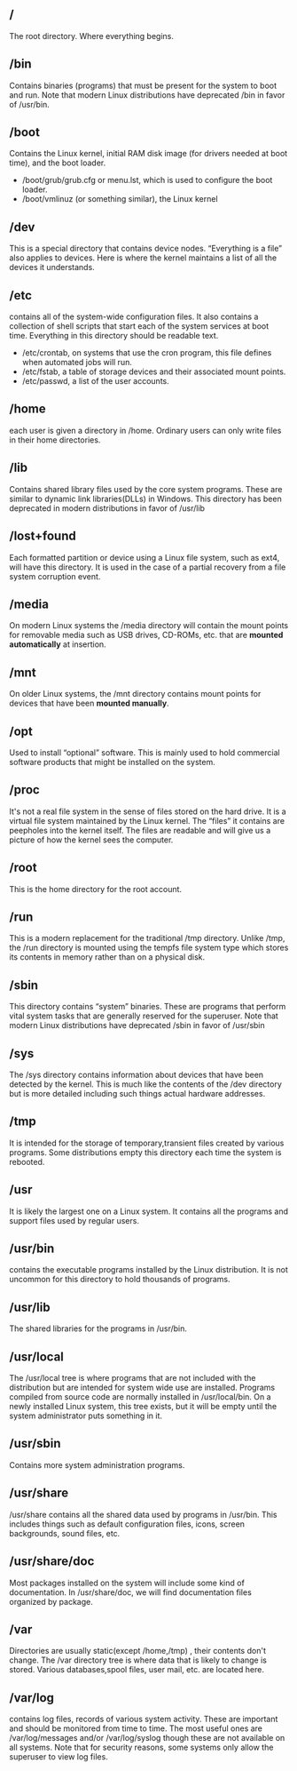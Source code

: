
## /  
The root directory. Where everything begins.
## /bin 
Contains binaries (programs) that must be present for the system to boot and run. Note that modern Linux
distributions have deprecated /bin in favor of /usr/bin.
## /boot 
Contains the Linux kernel, initial RAM disk image (for drivers needed at boot time), and the boot loader.
- /boot/grub/grub.cfg or menu.lst, which is used to configure the boot loader.
- /boot/vmlinuz (or something similar), the Linux kernel
## /dev 
This is a special directory that contains device nodes. “Everything is a file” also applies to devices. 
Here is where the kernel maintains a list of all the devices it understands.
## /etc 
contains all of the system-wide configuration files. 
It also contains a collection of shell scripts that start each of the system services at boot time.
Everything in this directory should be readable text.
- /etc/crontab, on systems that use the cron program, this file defines when automated jobs will run.
- /etc/fstab, a table of storage devices and their associated mount points.
- /etc/passwd, a list of the user accounts.
## /home 
each user is given a directory in /home. 
Ordinary users can only write files in their home directories. 
## /lib 
Contains shared library files used by the core system programs. 
These are similar to dynamic link libraries(DLLs) in Windows. 
This directory has been deprecated in modern distributions in favor of /usr/lib
## /lost+found 
Each formatted partition or device using a Linux file system, such as ext4, will have this directory. 
It is used in the case of a partial recovery from a file system corruption event.
## /media 
On modern Linux systems the /media directory will contain the mount points for removable media such as USB
drives, CD-ROMs, etc. that are **mounted automatically** at insertion.
## /mnt 
On older Linux systems, the /mnt directory contains mount points for devices that have been **mounted manually**.
## /opt 
Used to install “optional” software.
This is mainly used to hold commercial software products that might be installed on the system.
## /proc 
It's not a real file system in the sense of files stored on the hard drive. 
It is a virtual file system maintained by the Linux kernel. 
The “files” it contains are peepholes into the kernel itself. 
The files are readable and will give us a picture of how the kernel sees the computer. 
## /root 
This is the home directory for the root account.
## /run 
This is a modern replacement for the traditional /tmp directory.
Unlike /tmp, the /run directory is mounted using the tempfs file system type which stores its
contents in memory rather than on a physical disk.
## /sbin 
This directory contains “system” binaries. These are programs that perform vital system tasks that are generally
reserved for the superuser. 
Note that modern Linux distributions have deprecated /sbin in favor of /usr/sbin
## /sys 
The /sys directory contains information about devices that have been detected by the kernel. 
This is much like the contents of the /dev directory but is more detailed including such things actual hardware addresses.
## /tmp 
It is intended for the storage of temporary,transient files created by various programs. 
Some distributions empty this directory each time the system is rebooted.
## /usr
It is likely the largest one on a Linux system. 
It contains all the programs and support files used by regular users.
## /usr/bin 
contains the executable programs installed by the Linux distribution. 
It is not uncommon for this directory to hold thousands of programs.
## /usr/lib 
The shared libraries for the programs in /usr/bin.
## /usr/local 
The /usr/local tree is where programs that are not included with the distribution but are intended for system wide use are installed. 
Programs compiled from source code are normally installed in /usr/local/bin. 
On a newly installed Linux system, this tree exists, but it will be empty until the system administrator puts something in it.
## /usr/sbin 
Contains more system administration programs.
## /usr/share 
/usr/share contains all the shared data used by programs in /usr/bin. 
This includes things such as default configuration files, icons, screen backgrounds, sound files, etc.
## /usr/share/doc 
Most packages installed on the system will include some kind of documentation. 
In /usr/share/doc, we will find documentation files organized by package.
## /var 
Directories are usually static(except /home,/tmp) , their contents don't change. 
The /var directory tree is where data that is likely to change is stored. 
Various databases,spool files, user mail, etc. are located here.
## /var/log 
contains log files, records of various system activity. 
These are important and should be monitored from time to time. 
The most useful ones are /var/log/messages and/or /var/log/syslog 
though these are not available on all systems. 
Note that for security reasons, some systems only allow the superuser to view log files.

